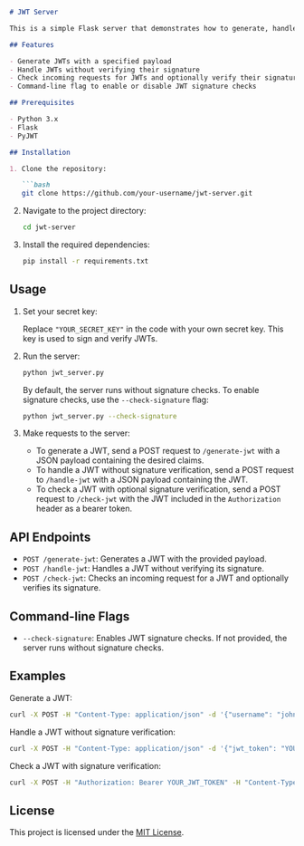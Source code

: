 
```markdown
# JWT Server

This is a simple Flask server that demonstrates how to generate, handle, and check JSON Web Tokens (JWTs) in a web application. The server provides endpoints for generating JWTs, handling JWTs without signature verification, and checking JWTs with optional signature verification.

## Features

- Generate JWTs with a specified payload
- Handle JWTs without verifying their signature
- Check incoming requests for JWTs and optionally verify their signature
- Command-line flag to enable or disable JWT signature checks

## Prerequisites

- Python 3.x
- Flask
- PyJWT

## Installation

1. Clone the repository:

   ```bash
   git clone https://github.com/your-username/jwt-server.git
   ```

2. Navigate to the project directory:

   ```bash
   cd jwt-server
   ```

3. Install the required dependencies:

   ```bash
   pip install -r requirements.txt
   ```

## Usage

1. Set your secret key:

   Replace `"YOUR_SECRET_KEY"` in the code with your own secret key. This key is used to sign and verify JWTs.

2. Run the server:

   ```bash
   python jwt_server.py
   ```

   By default, the server runs without signature checks. To enable signature checks, use the `--check-signature` flag:

   ```bash
   python jwt_server.py --check-signature
   ```

3. Make requests to the server:

   - To generate a JWT, send a POST request to `/generate-jwt` with a JSON payload containing the desired claims.
   - To handle a JWT without signature verification, send a POST request to `/handle-jwt` with a JSON payload containing the JWT.
   - To check a JWT with optional signature verification, send a POST request to `/check-jwt` with the JWT included in the `Authorization` header as a bearer token.

## API Endpoints

- `POST /generate-jwt`: Generates a JWT with the provided payload.
- `POST /handle-jwt`: Handles a JWT without verifying its signature.
- `POST /check-jwt`: Checks an incoming request for a JWT and optionally verifies its signature.

## Command-line Flags

- `--check-signature`: Enables JWT signature checks. If not provided, the server runs without signature checks.

## Examples

Generate a JWT:

```bash
curl -X POST -H "Content-Type: application/json" -d '{"username": "john", "email": "john@example.com"}' http://localhost:5000/generate-jwt
```

Handle a JWT without signature verification:

```bash
curl -X POST -H "Content-Type: application/json" -d '{"jwt_token": "YOUR_JWT_TOKEN"}' http://localhost:5000/handle-jwt
```

Check a JWT with signature verification:

```bash
curl -X POST -H "Authorization: Bearer YOUR_JWT_TOKEN" -H "Content-Type: application/json" http://localhost:5000/check-jwt
```

## License

This project is licensed under the [MIT License](LICENSE).
```
